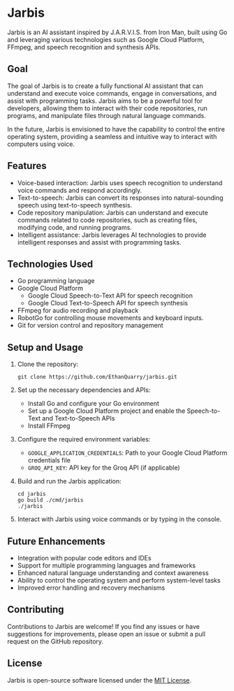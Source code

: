 # Jarbis

Jarbis is an AI assistant inspired by J.A.R.V.I.S. from Iron Man, built using Go and leveraging various technologies such as Google Cloud Platform, FFmpeg, and speech recognition and synthesis APIs.

## Goal

The goal of Jarbis is to create a fully functional AI assistant that can understand and execute voice commands, engage in conversations, and assist with programming tasks. Jarbis aims to be a powerful tool for developers, allowing them to interact with their code repositories, run programs, and manipulate files through natural language commands.

In the future, Jarbis is envisioned to have the capability to control the entire operating system, providing a seamless and intuitive way to interact with computers using voice.

## Features

- Voice-based interaction: Jarbis uses speech recognition to understand voice commands and respond accordingly.
- Text-to-speech: Jarbis can convert its responses into natural-sounding speech using text-to-speech synthesis.
- Code repository manipulation: Jarbis can understand and execute commands related to code repositories, such as creating files, modifying code, and running programs.
- Intelligent assistance: Jarbis leverages AI technologies to provide intelligent responses and assist with programming tasks.

## Technologies Used

- Go programming language
- Google Cloud Platform
  - Google Cloud Speech-to-Text API for speech recognition
  - Google Cloud Text-to-Speech API for speech synthesis
- FFmpeg for audio recording and playback
- RobotGo for controlling mouse movements and keyboard inputs. 
- Git for version control and repository management

## Setup and Usage

1. Clone the repository:
   ```
   git clone https://github.com/EthanQuarry/jarbis.git
   ```

2. Set up the necessary dependencies and APIs:
   - Install Go and configure your Go environment
   - Set up a Google Cloud Platform project and enable the Speech-to-Text and Text-to-Speech APIs
   - Install FFmpeg

3. Configure the required environment variables:
   - `GOOGLE_APPLICATION_CREDENTIALS`: Path to your Google Cloud Platform credentials file
   - `GROQ_API_KEY`: API key for the Groq API (if applicable)

4. Build and run the Jarbis application:
   ```
   cd jarbis
   go build ./cmd/jarbis
   ./jarbis
   ```

5. Interact with Jarbis using voice commands or by typing in the console.

## Future Enhancements

- Integration with popular code editors and IDEs
- Support for multiple programming languages and frameworks
- Enhanced natural language understanding and context awareness
- Ability to control the operating system and perform system-level tasks
- Improved error handling and recovery mechanisms

## Contributing

Contributions to Jarbis are welcome! If you find any issues or have suggestions for improvements, please open an issue or submit a pull request on the GitHub repository.

## License

Jarbis is open-source software licensed under the [MIT License](LICENSE).